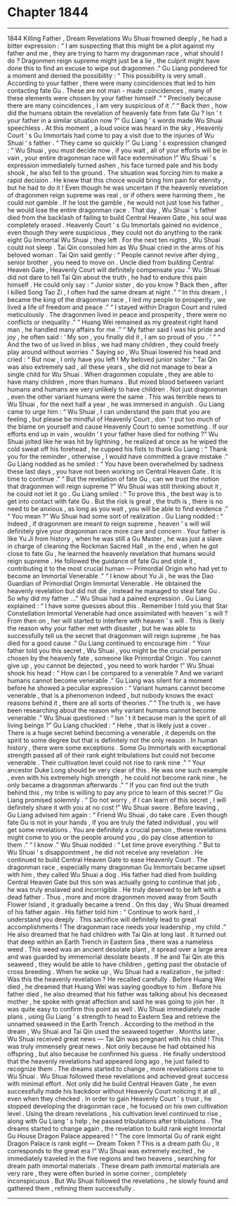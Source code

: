 
# Chapter 1844


---

1844 Killing Father , Dream Revelations
Wu Shuai frowned deeply , he had a bitter expression : “ I am suspecting that this might be a plot against my father and me , they are trying to harm my dragonman race , what should I do ? Dragonmen reign supreme might just be a lie , the culprit might have done this to find an excuse to wipe out dragonmen .”
Gu Liang pondered for a moment and denied the possibility : “ This possibility is very small . According to your father , there were many coincidences that led to him contacting fate Gu . These are not man - made coincidences , many of these elements were chosen by your father himself .”
“ Precisely because there are many coincidences , I am very suspicious of it .”
“ Back then , how did the humans obtain the revelation of heavenly fate from fate Gu ? Isn ’ t your father in a similar situation now ?” Gu Liang ’ s words made Wu Shuai speechless .
At this moment , a loud voice was heard in the sky , Heavenly Court ’ s Gu Immortals had come to pay a visit due to the injuries of Wu Shuai ’ s father .
“ They came so quickly !” Gu Liang ’ s expression changed : “ Wu Shuai , you must decide now , if you wait , all of your efforts will be in vain , your entire dragonman race will face extermination !”
Wu Shuai ’ s expression immediately turned ashen , his face turned pale and his body shook , he also fell to the ground .
The situation was forcing him to make a rapid decision .
He knew that this choice would bring him pain for eternity , but he had to do it !
Even though he was uncertain if the heavenly revelation of dragonmen reign supreme was real , or if others were harming them , he could not gamble .
If he lost the gamble , he would not just lose his father , he would lose the entire dragonman race .
That day , Wu Shuai ’ s father died from the backlash of failing to build Central Heaven Gate , his soul was completely erased .
Heavenly Court ’ s Gu Immortals gained no evidence , even though they were suspicious , they could not do anything to the rank eight Gu Immortal Wu Shuai , they left .
For the next ten nights , Wu Shuai could not sleep .
Tai Qin consoled him as Wu Shuai cried in the arms of his beloved woman .
Tai Qin said gently : “ People cannot revive after dying , senior brother , you need to move on . Uncle died from building Central Heaven Gate , Heavenly Court will definitely compensate you .”
Wu Shuai did not dare to tell Tai Qin about the truth , he had to endure this pain himself .
He could only say : “ Junior sister , do you know ? Back then , after I killed Song Tao Zi , I often had the same dream at night .”
“ In this dream , I became the king of the dragonman race , I led my people to prosperity , we lived a life of freedom and peace .”
“ I stayed within Dragon Court and ruled meticulously . The dragonmen lived in peace and prosperity , there were no conflicts or inequality .”
“ Huang Wei remained as my greatest right hand man , he handled many affairs for me .”
“ My father said I was his pride and joy , he often said : ‘ My son , you finally did it , I am so proud of you . ' ”
“ And the two of us lived in bliss , we had many children , they could freely play around without worries .”
Saying so , Wu Shuai lowered his head and cried : “ But now , I only have you left ! My beloved junior sister .”
Tai Qin was also extremely sad , all these years , she did not manage to bear a single child for Wu Shuai .
When dragonmen copulate , they are able to have many children , more than humans . But mixed blood between variant humans and humans are very unlikely to have children . Not just dragonman , even the other variant humans were the same .
This was terrible news to Wu Shuai , for the next half a year , he was immersed in anguish .
Gu Liang came to urge him : “ Wu Shuai , I can understand the pain that you are feeling , but please be mindful of Heavenly Court , don ’ t put too much of the blame on yourself and cause Heavenly Court to sense something . If our efforts end up in vain , wouldn ’ t your father have died for nothing ?”
Wu Shuai jolted like he was hit by lightning , he realized at once as he wiped the cold sweat off his forehead , he cupped his fists to thank Gu Liang : “ Thank you for the reminder , otherwise , I would have committed a grave mistake .”
Gu Liang nodded as he smiled : “ You have been overwhelmed by sadness these last days , you have not been working on Central Heaven Gate . It is time to continue .”
“ But the revelation of fate Gu , can we trust the notion that dragonmen will reign supreme ?” Wu Shuai was still thinking about it , he could not let it go .
Gu Liang smiled : “ To prove this , the best way is to get into contact with fate Gu . But the risk is great , the truth is , there is no need to be anxious , as long as you wait , you will be able to find evidence .”
“ You mean ?” Wu Shuai had some sort of realization .
Gu Liang nodded : “ Indeed , if dragonmen are meant to reign supreme , heaven ’ s will will definitely give your dragonman race more care and concern . Your father is like Yu Ji from history , when he was still a Gu Master , he was just a slave in charge of cleaning the Rockman Sacred Hall , in the end , when he got close to fate Gu , he learned the heavenly revelation that humans would reign supreme . He followed the guidance of fate Gu and stole it , contributing it to the most crucial human — Primordial Origin who had yet to become an Immortal Venerable .”
“ I know about Yu Ji , he was the Dao Guardian of Primordial Origin Immortal Venerable . He obtained the heavenly revelation but did not die , instead he managed to steal fate Gu . So why did my father …” Wu Shuai had a pained expression .
Gu Liang explained : “ I have some guesses about this . Remember I told you that Star Constellation Immortal Venerable had once assimilated with heaven ’ s will ? From then on , her will started to interfere with heaven ’ s will . This is likely the reason why your father met with disaster , but he was able to successfully tell us the secret that dragonmen will reign supreme , he has died for a good cause .”
Gu Liang continued to encourage him : “ Your father told you this secret , Wu Shuai , you might be the crucial person chosen by the heavenly fate , someone like Primordial Origin . You cannot give up , you cannot be dejected , you need to work harder !”
Wu Shuai shook his head : “ How can I be compared to a venerable ? And we variant humans cannot become venerable .”
Gu Liang was silent for a moment before he showed a peculiar expression : “ Variant humans cannot become venerable , that is a phenomenon indeed , but nobody knows the exact reasons behind it , there are all sorts of theories .”
“ The truth is , we have been researching about the reason why variant humans cannot become venerable .”
Wu Shuai questioned : “ Isn ’ t it because man is the spirit of all living beings ?”
Gu Liang chuckled : “ Hehe , that is likely just a cover . There is a huge secret behind becoming a venerable , it depends on the spirit to some degree but that is definitely not the only reason . In human history , there were some exceptions . Some Gu Immortals with exceptional strength passed all of their rank eight tribulations but could not become venerable . Their cultivation level could not rise to rank nine .”
“ Your ancestor Duke Long should be very clear of this . He was one such example , even with his extremely high strength , he could not become rank nine , he only became a dragonman afterwards .”
“ If you can find out the truth behind this , my tribe is willing to pay any price to learn of this secret !” Gu Liang promised solemnly .
“ Do not worry , if I can learn of this secret , I will definitely share it with you at no cost !” Wu Shuai swore .
Before leaving , Gu Liang advised him again : “ Friend Wu Shuai , do take care . Even though fate Gu is not in your hands , if you are truly the fated individual , you will get some revelations . You are definitely a crucial person , these revelations might come to you or the people around you , do pay close attention to them .”
“ I know .” Wu Shuai nodded : “ Let time prove everything .”
But to Wu Shuai ’ s disappointment , he did not receive any revelation .
He continued to build Central Heaven Gate to ease Heavenly Court .
The dragonman race , especially many dragonman Gu Immortals became upset with him , they called Wu Shuai a dog . His father had died from building Central Heaven Gate but this son was actually going to continue that job , he was truly enslaved and incorrigible . He truly deserved to be left with a dead father .
Thus , more and more dragonmen moved away from South Flower Island , it gradually became a trend .
On this day , Wu Shuai dreamed of his father again .
His father told him : “ Continue to work hard , I understand you deeply . This sacrifice will definitely lead to great accomplishments ! The dragonman race needs your leadership , my child .”
He also dreamed that he had children with Tai Qin at long last . It turned out that deep within an Earth Trench in Eastern Sea , there was a nameless weed .
This weed was an ancient desolate plant , it spread over a large area and was guarded by immemorial desolate beasts .
If he and Tai Qin ate this seaweed , they would be able to have children , getting past the obstacle of cross breeding .
When he woke up , Wu Shuai had a realization , he jolted : Was this the heavenly revelation ?
He recalled carefully .
Before Huang Wei died , he dreamed that Huang Wei was saying goodbye to him .
Before his father died , he also dreamed that his father was talking about his deceased mother , he spoke with great affection and said he was going to join her .
It was quite easy to confirm this point as well .
Wu Shuai immediately made plans , using Gu Liang ’ s strength to head to Eastern Sea and retrieve the unnamed seaweed in the Earth Trench .
According to the method in the dream , Wu Shuai and Tai Qin used the seaweed together . Months later , Wu Shuai received great news — Tai Qin was pregnant with his child !
This was truly immensely great news .
Not only because he had obtained his offspring , but also because he confirmed his guess . He finally understood that the heavenly revelations had appeared long ago , he just failed to recognize them .
The dreams started to change , more revelations came to Wu Shuai .
Wu Shuai followed these revelations and achieved great success with minimal effort .
Not only did he build Central Heaven Gate , he even successfully made his backdoor without Heavenly Court noticing it at all , even when they checked .
In order to gain Heavenly Court ’ s trust , he stopped developing the dragonman race , he focused on his own cultivation level .
Using the dream revelations , his cultivation level continued to rise , along with Gu Liang ’ s help , he passed tribulations after tribulations .
The dreams started to change again , the revelation to build rank eight Immortal Gu House Dragon Palace appeared !
“ The core Immortal Gu of rank eight Dragon Palace is rank eight — Dream Token ? This is a dream path Gu , it corresponds to the great era !” Wu Shuai was extremely excited , he immediately traveled in the five regions and two heavens , searching for dream path immortal materials .
These dream path immortal materials are very rare , they were often buried in some corner , completely inconspicuous .
But Wu Shuai followed the revelations , he slowly found and gathered them , refining them successfully .

---

